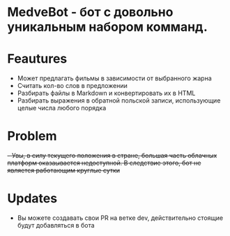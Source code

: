 # MedveBot - бот с довольно уникальным набором комманд. 

# Feautures
- Может предлагать фильмы в зависимости от выбранного жарна
- Считать кол-во слов в предложении
- Разбирать файлы в Markdown и конвертировать их в HTML
- Разбирать выражения в обратной польской записи, использующие целые числа любого порядка

# Problem
~~- Увы, в силу текущего положения в стране, большая часть облачных платформ оказаывается недоступной. В следствие этого, бот не является работающим круглые сутки~~

# Updates
- Вы можете создавать свои PR на ветке dev, действительно стоящие будут добавляться в бота
